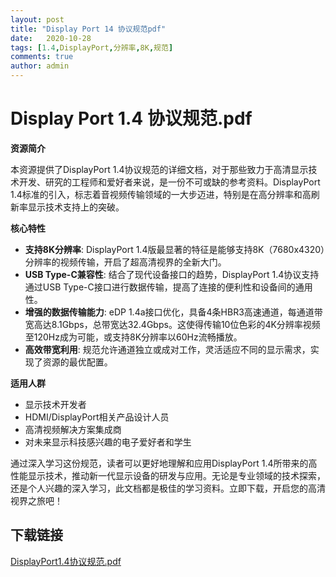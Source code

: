 ```yaml
---
layout: post
title: "Display Port 14 协议规范pdf"
date:   2020-10-28
tags: [1.4,DisplayPort,分辨率,8K,规范]
comments: true
author: admin
---
```

# Display Port 1.4 协议规范.pdf

**资源简介**

本资源提供了DisplayPort 1.4协议规范的详细文档，对于那些致力于高清显示技术开发、研究的工程师和爱好者来说，是一份不可或缺的参考资料。DisplayPort 1.4标准的引入，标志着音视频传输领域的一大步迈进，特别是在高分辨率和高刷新率显示技术支持上的突破。

**核心特性**

- **支持8K分辨率**: DisplayPort 1.4版最显著的特征是能够支持8K（7680x4320）分辨率的视频传输，开启了超高清视界的全新大门。
- **USB Type-C兼容性**: 结合了现代设备接口的趋势，DisplayPort 1.4协议支持通过USB Type-C接口进行数据传输，提高了连接的便利性和设备间的通用性。
- **增强的数据传输能力**: eDP 1.4a接口优化，具备4条HBR3高速通道，每通道带宽高达8.1Gbps，总带宽达32.4Gbps。这使得传输10位色彩的4K分辨率视频至120Hz成为可能，或支持8K分辨率以60Hz流畅播放。
- **高效带宽利用**: 规范允许通道独立或成对工作，灵活适应不同的显示需求，实现了资源的最优配置。

**适用人群**

- 显示技术开发者
- HDMI/DisplayPort相关产品设计人员
- 高清视频解决方案集成商
- 对未来显示科技感兴趣的电子爱好者和学生

通过深入学习这份规范，读者可以更好地理解和应用DisplayPort 1.4所带来的高性能显示技术，推动新一代显示设备的研发与应用。无论是专业领域的技术探索，还是个人兴趣的深入学习，此文档都是极佳的学习资料。立即下载，开启您的高清视界之旅吧！

## 下载链接

[DisplayPort1.4协议规范.pdf](https://pan.quark.cn/s/d3dcab32f5fc)